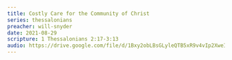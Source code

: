 ```yaml
---
title: Costly Care for the Community of Christ
series: thessalonians
preacher: will-snyder
date: 2021-08-29
scripture: 1 Thessalonians 2:17-3:13
audio: https://drive.google.com/file/d/1Bxy2obLBsGLyleQTB5xR9v4vIp2XweIN/view
---
```

